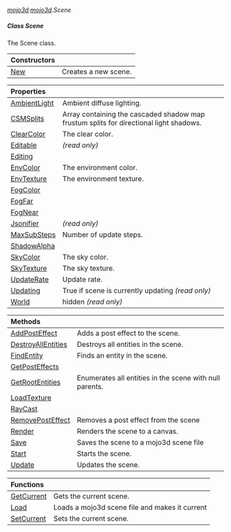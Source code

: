 _[mojo3d](../../modules/mojo3d/mojo3d-module.md):[mojo3d](../../modules/mojo3d/mojo3d-module.md).Scene_
##### Class Scene
The Scene class.

| Constructors | |
|:---|:---|
| [New](mojo3d-scene-new.md) | Creates a new scene. |

| Properties | |
|:---|:---|
| [AmbientLight](mojo3d-scene-ambientlight.md) | Ambient diffuse lighting. |
| [CSMSplits](mojo3d-scene-csmsplits.md) | Array containing the cascaded shadow map frustum splits for directional light shadows. |
| [ClearColor](mojo3d-scene-clearcolor.md) | The clear color. |
| [Editable](mojo3d-scene-editable.md) |  _(read only)_ |
| [Editing](mojo3d-scene-editing.md) |  |
| [EnvColor](mojo3d-scene-envcolor.md) | The environment color. |
| [EnvTexture](mojo3d-scene-envtexture.md) | The environment texture. |
| [FogColor](mojo3d-scene-fogcolor.md) |  |
| [FogFar](mojo3d-scene-fogfar.md) |  |
| [FogNear](mojo3d-scene-fognear.md) |  |
| [Jsonifier](mojo3d-scene-jsonifier.md) |  _(read only)_ |
| [MaxSubSteps](mojo3d-scene-maxsubsteps.md) | Number of update steps. |
| [ShadowAlpha](mojo3d-scene-shadowalpha.md) |  |
| [SkyColor](mojo3d-scene-skycolor.md) | The sky color. |
| [SkyTexture](mojo3d-scene-skytexture.md) | The sky texture. |
| [UpdateRate](mojo3d-scene-updaterate.md) | Update rate. |
| [Updating](mojo3d-scene-updating.md) | True if scene is currently updating _(read only)_ |
| [World](mojo3d-scene-world.md) | hidden _(read only)_ |

| Methods | |
|:---|:---|
| [AddPostEffect](mojo3d-scene-addposteffect.md) | Adds a post effect to the scene. |
| [DestroyAllEntities](mojo3d-scene-destroyallentities.md) | Destroys all entities in the scene. |
| [FindEntity](mojo3d-scene-findentity.md) | Finds an entity in the scene. |
| [GetPostEffects](mojo3d-scene-getposteffects.md) |  |
| [GetRootEntities](mojo3d-scene-getrootentities.md) | Enumerates all entities in the scene with null parents. |
| [LoadTexture](mojo3d-scene-loadtexture.md) |  |
| [RayCast](mojo3d-scene-raycast.md) |  |
| [RemovePostEffect](mojo3d-scene-removeposteffect.md) | Removes a post effect from the scene |
| [Render](mojo3d-scene-render.md) | Renders the scene to	a canvas. |
| [Save](mojo3d-scene-save.md) | Saves the scene to a mojo3d scene file |
| [Start](mojo3d-scene-start.md) | Starts the scene. |
| [Update](mojo3d-scene-update.md) | Updates the scene. |

| Functions | |
|:---|:---|
| [GetCurrent](mojo3d-scene-getcurrent.md) | Gets the current scene. |
| [Load](mojo3d-scene-load.md) | Loads a mojo3d scene file and makes it current |
| [SetCurrent](mojo3d-scene-setcurrent.md) | Sets the current scene. |

